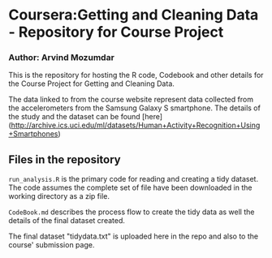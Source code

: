 # Coursera:Getting and Cleaning Data - Repository for Course Project
### Author: Arvind Mozumdar

This is the repository for hosting the R code, Codebook and other details for the Course Project for Getting and Cleaning Data.

The data linked to from the course website represent data collected from the accelerometers from the Samsung Galaxy S smartphone. The details of the study and the dataset can be found [here] (http://archive.ics.uci.edu/ml/datasets/Human+Activity+Recognition+Using+Smartphones)

## Files in the repository

`run_analysis.R` is the primary code for reading and creating a tidy dataset. The code assumes the complete set of file have been downloaded in the working directory as a zip file.

`CodeBook.md` describes the process flow to create the tidy data as well the details of the final dataset created.

The final dataset "tidydata.txt" is uploaded here in the repo and also to the course' submission page.
